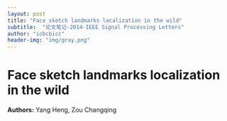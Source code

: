 ```yaml
---
layout: post
title: "Face sketch landmarks localization in the wild"
subtitle:  "论文笔记-2014-IEEE Signal Processing Letters"
author: "icbcbicc"
header-img: "img/gray.png"
---
```


# Face sketch landmarks localization in the wild

**Authors:** Yang Heng, Zou Changqing

